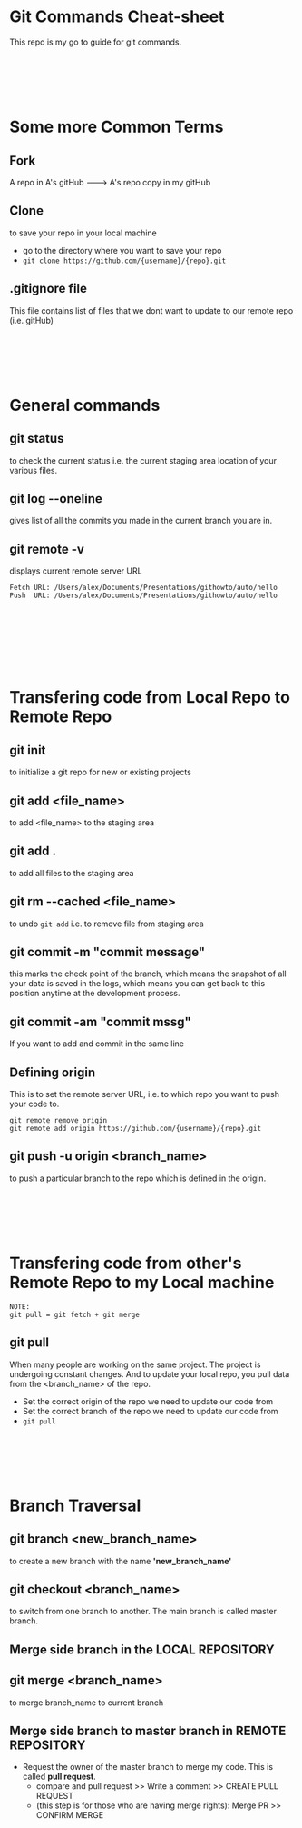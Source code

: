# Git Commands Cheat-sheet
This repo is my go to guide for git commands.
<br/><br/><br/><br/><br/><br/>





# Some more Common Terms

## Fork
A repo in A's gitHub ---> A's repo copy in my gitHub

## Clone
to save your repo in your local machine
- go to the directory where you want to save your repo
- `git clone https://github.com/{username}/{repo}.git`

## .gitignore file
This file contains list of files that we dont want to update to our remote repo (i.e. gitHub)
<br/><br/><br/><br/><br/><br/>






# General commands

## git status
to check the current status i.e. the current staging area location of your various files.

## git log --oneline
gives list of all the commits you made in the current branch you are in.

## git remote -v
displays current remote server URL
```
Fetch URL: /Users/alex/Documents/Presentations/githowto/auto/hello
Push  URL: /Users/alex/Documents/Presentations/githowto/auto/hello
```
<br/><br/><br/><br/><br/><br/>




# Transfering code from Local Repo to Remote Repo

## git init
to initialize a git repo for new or existing projects

## git add <file_name>
to add <file_name> to the staging area

## git add .
to add all files to the staging area

## git rm --cached <file_name>
to undo `git add` i.e. to remove file from staging area

## git commit -m "commit message"
this marks the check point of the branch, which means the snapshot of all your data is saved in the logs, which means you can get back to this position anytime at the development process.

## git commit -am "commit mssg"
If you want to add and commit in the same line

## Defining origin
This is to set the remote server URL, i.e. to which repo you want to push your code to.
```
git remote remove origin
git remote add origin https://github.com/{username}/{repo}.git
```

## git push -u origin <branch_name>
to push a particular branch to the repo which is defined in the origin.
<br/><br/><br/><br/><br/><br/>





# Transfering code from other's Remote Repo to my Local machine
```
NOTE: 
git pull = git fetch + git merge
```

## git pull
When many people are working on the same project. The project is undergoing constant changes. And to update your local repo, you pull data from the <branch_name> of the repo.

- Set the correct origin of the repo we need to update our code from
- Set the correct branch of the repo we need to update our code from
- `git pull`
<br/><br/><br/><br/><br/><br/>






# Branch Traversal

## git branch <new_branch_name>
to create a new branch with the name **'new_branch_name'**

## git checkout <branch_name>
to switch from one branch to another. The main branch is called master branch.

## **Merge side branch in the LOCAL REPOSITORY**

## git merge <branch_name>
to merge branch_name to current branch

## **Merge side branch to master branch in REMOTE REPOSITORY**

- Request the owner of the master branch to merge my code. This is called **pull request**.
  - compare and pull request >> Write a comment >> CREATE PULL REQUEST
  - (this step is for those who are having merge rights): Merge PR >> CONFIRM MERGE